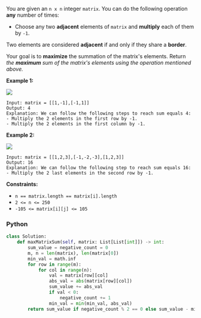 You are given an  `n x n`  integer  `matrix`. You can do the following operation  **any**  number of times:

- Choose any two  **adjacent**  elements of  `matrix`  and  **multiply**  each of them by  `-1`.

Two elements are considered  **adjacent**  if and only if they share a  **border**.

Your goal is to  **maximize**  the summation of the matrix's elements. Return  _the  **maximum**  sum of the matrix's
elements using the operation mentioned above._

**Example 1:**

![](https://assets.leetcode.com/uploads/2021/07/16/pc79-q2ex1.png)

```
Input: matrix = [[1,-1],[-1,1]]
Output: 4
Explanation: We can follow the following steps to reach sum equals 4:
- Multiply the 2 elements in the first row by -1.
- Multiply the 2 elements in the first column by -1.
```

**Example 2:**

![](https://assets.leetcode.com/uploads/2021/07/16/pc79-q2ex2.png)

```
Input: matrix = [[1,2,3],[-1,-2,-3],[1,2,3]]
Output: 16
Explanation: We can follow the following step to reach sum equals 16:
- Multiply the 2 last elements in the second row by -1.
```

**Constraints:**

- `n == matrix.length == matrix[i].length`
- `2 <= n <= 250`
- `-105 <= matrix[i][j] <= 105`

### Python

```py
class Solution:
    def maxMatrixSum(self, matrix: List[List[int]]) -> int:
        sum_value = negative_count = 0
        m, n = len(matrix), len(matrix[0])
        min_val = math.inf
        for row in range(m):
            for col in range(n):
                val = matrix[row][col]
                abs_val = abs(matrix[row][col])
                sum_value += abs_val
                if val < 0:
                    negative_count += 1
                min_val = min(min_val, abs_val)
        return sum_value if negative_count % 2 == 0 else sum_value - min_val * 2
```